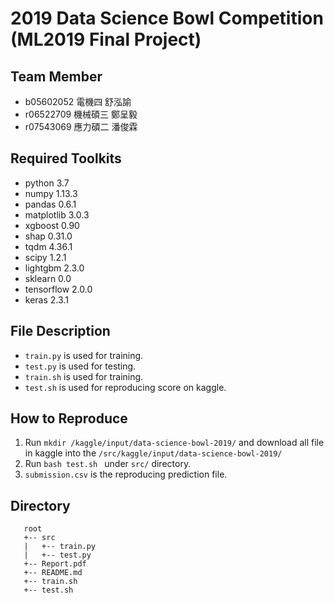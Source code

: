 # 2019 Data Science Bowl Competition (ML2019 Final Project)

## Team Member

* b05602052 電機四 舒泓諭
* r06522709 機械碩三 鄭呈毅
* r07543069 應力碩二 潘俊霖



## Required Toolkits

* python 3.7
* numpy 1.13.3
* pandas 0.6.1
* matplotlib 3.0.3
* xgboost 0.90
* shap 0.31.0
* tqdm 4.36.1
* scipy 1.2.1
* lightgbm 2.3.0
* sklearn 0.0
* tensorflow 2.0.0
* keras 2.3.1

## File Description

* `train.py` is used for training.
* `test.py` is used for testing.
* `train.sh` is used for training.
* `test.sh` is used for reproducing score on kaggle.

## How to Reproduce

1. Run `mkdir /kaggle/input/data-science-bowl-2019/` and download all file in kaggle into the `/src/kaggle/input/data-science-bowl-2019/` 
2. Run `bash test.sh ` under `src/` directory.
3. `submission.csv` is the reproducing prediction file.

## Directory 

```
   root
   +-- src
   |   +-- train.py
   |   +-- test.py
   +-- Report.pdf
   +-- README.md
   +-- train.sh
   +-- test.sh
```

